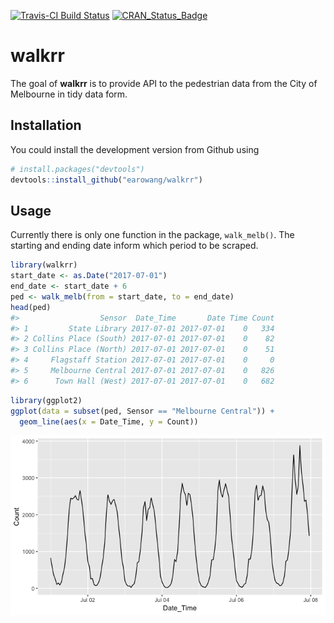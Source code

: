<!-- README.md is generated from README.Rmd. Please edit that file -->
[![Travis-CI Build Status](https://travis-ci.org/earowang/walkrr.svg?branch=master)](https://travis-ci.org/earowang/walkrr) [![CRAN\_Status\_Badge](http://www.r-pkg.org/badges/version/walkrr)](https://cran.r-project.org/package=walkrr)

walkrr
======

The goal of **walkrr** is to provide API to the pedestrian data from the City of Melbourne in tidy data form.

Installation
------------

You could install the development version from Github using

``` r
# install.packages("devtools")
devtools::install_github("earowang/walkrr")
```

Usage
-----

Currently there is only one function in the package, `walk_melb()`. The starting and ending date inform which period to be scraped.

``` r
library(walkrr)
start_date <- as.Date("2017-07-01")
end_date <- start_date + 6
ped <- walk_melb(from = start_date, to = end_date)
head(ped)
#>                  Sensor  Date_Time       Date Time Count
#> 1         State Library 2017-07-01 2017-07-01    0   334
#> 2 Collins Place (South) 2017-07-01 2017-07-01    0    82
#> 3 Collins Place (North) 2017-07-01 2017-07-01    0    51
#> 4     Flagstaff Station 2017-07-01 2017-07-01    0     0
#> 5     Melbourne Central 2017-07-01 2017-07-01    0   826
#> 6      Town Hall (West) 2017-07-01 2017-07-01    0   682
```

``` r
library(ggplot2)
ggplot(data = subset(ped, Sensor == "Melbourne Central")) +
  geom_line(aes(x = Date_Time, y = Count))
```

![](man/figure/plot-1.png)
